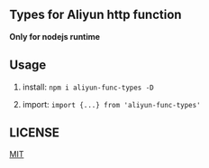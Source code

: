 ## Types for Aliyun http function

**Only for nodejs runtime**

## Usage

  1. install: `npm i aliyun-func-types -D`
  
  2. import: `import {...} from 'aliyun-func-types'`

## LICENSE
[MIT](./LICENSE)
